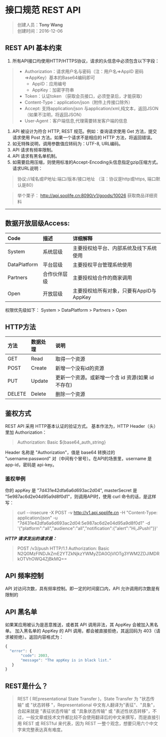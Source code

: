 # 接口规范 REST API
>创建人员：**Tony Wang**   
>创建时间：2016-12-06

## REST API 基本约束
1. 所有API接口均使用HTTP/HTTPS协议，请求的头信息中必须包含以下字段：
> - Authorization：请求用户名与密码（注：用户名=>AppID 密码=>AppKey）基本的Base64编码即可
>    + AppID：应用编号
>    + AppKey：加密字符串
> - Token：认证token （获取会员接口，必须登录后，才能获取）
> - Content-Type：application/json（附件上传接口除外）
> - Accept: 支持application/json 与application/xml,纯文本，返回JSON （如果不注明，将返回JSON）
> - User-Agent：客户端信息,代理需要转发客户端的信息

1. API 被设计为符合 HTTP, REST 规范。例如：查询请求使用 Get 方法，提交请求使用 Post 方法。如果一个请求不是相应的 HTTP 方法，将返回错误。
2. 如无特殊说明，调用参数值应转码为：UTF-8, URL编码。
3. API 请求有频率限制。
4. API 请求有黑名单机制。
5. 如需要启用压缩，则使用标准的Accept-Encoding头信息指定gzip压缩方式。
请求URL说明：

  > 协议://域名或IP地址:端口/版本/接口地址 （注：协议是http或https, 端口默认是80）

  > 举个栗子： http://api.soolife.cn:8090/v1/goods/10026 获取商品详细资料

---
## 数据开放层级Access:
| Code |	描述  |	详细解释 |
|:-----|:------|:--------|
| System | 系统层级 | 主要授权给平台、内部系统及线下系统使用 |
| DataPlatform | 平台层级 | 主要授权平台管理系统使用 |
| Partners | 合作伙伴层级 | 主要授权给合作的商家调用 |
| Open | 开放层级 | 主要授权给所有对象，只要有AppID与AppKey|

权限优先级如下： System > DataPlatform > Partners > Open

## HTTP方法
| 方法    | 数据处理     | 说明     |
| :------------- | :------------- |:------------- |
| GET     | Read     | 取得一个资源 |
| POST     | Create     | 新增一个没有id的资源 |
| PUT     | Update     | 更新一个资源。或新增一个含 id 资源(如果 id 不存在) |
| DELETE     | Delete     | 删除一个资源 |

## 鉴权方式
REST API 采用 HTTP基本认证的验证方式。
基本作法为，HTTP Header（头）里加 Authorization：

> Authorization: Basic ${base64_auth_string}

Header 名称是 "Authorization"，值是 base64 转换过的 "username:password" 对（中间有个冒号）。在API的场景里，username 是 app-id，密码是 api-key。

### 鉴权举例
你的 appKey 是 "7d431e42dfa6a6d693ac2d04", masterSecret 是 "5e987ac6d2e04d95a9d8f0d1"，则调用API时，使用 curl 命令的话，是这样写：

>curl --insecure -X POST -v http://v1.api.spplife.cn -H "Content-Type: application/json"
>-u "7d431e42dfa6a6d693ac2d04:5e987ac6d2e04d95a9d8f0d1"
>-d  '{"platform":"all","audience":"all","notification":{"alert":"Hi,JPush!"}}'

***HTTP 请求发出的请求是：***
> POST /v3/push HTTP/1.1
> Authorization: Basic N2Q0MzFlNDJkZmE2YTZkNjkzYWMyZDA0OjVlOTg3YWM2ZDJlMDRkOTVhOWQ4ZjBkMQ==

## API 频率控制
API 对访问次数，具有频率控制。即一定的时间窗口内，API 允许调用的次数是有限制的

## API 黑名单
如果某应用被认为是恶意推送，或者其 API 调用非法，其 AppKey 会被加入黑名单。
加入黑名单的 AppKey 的 API 调用，都会被直接拒绝，其返回码为 403（请求被拒绝）。返回内容格式为：
```javascript
{
  "error": {
       "code": 2003,
       "message": "The appKey is in black list."
   }
}
```

## REST是什么？

>REST ( REpresentational State Transfer )，State Transfer 为 "状态传输" 或 "状态转移 "，Representational 中文有人翻译为"表征"、"具象"，合起来就是 "表征状态传输" 或 "具象状态传输" 或 "表述性状态转移"，不过，一般文章或技术文件都比较不会使用翻译后的中文来撰写，而是直接引用 REST 或 RESTful 来代表，因为 REST 一整个观念，想要只用六个中文字来完整表达真有难度。
